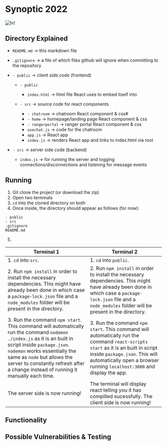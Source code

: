 # Synoptic 2022 
![hi!](https://c.tenor.com/XO-D_kXtswQAAAAC/eren-rumbling-eren-yeager.gif)
## Directory Explained

 - `README.md` -> this markdown file 
 - `.gitignore` -> a file of which files github will ignore when committing to the repository 
 
 - `- public` -> client side code (frontend)
	 - `- public` 
	 
		 - `index.html` -> html file React uses to embed itself into
	 - `- src` -> source code for react components 
		 - `- chatroom` -> chatroom React component & css#
		 - `- home` -> homepage/landing page React component & css
		 - `- rangerportal` -> ranger portal React component & css
		- `usechat.js` -> code for the chatroom
		- `app.js` -> React app
		- `index.js` -> renders React app and links to index.html via root

 - `- src` -> server side code (backend)
	 - `index.js` -> for running the server and logging connections/disconnections and listening for message events


## Running

 1. Git clone the project (or download the zip)
 2. Open two terminals
 3. `cd` into the cloned directory on both
 4. Once inside, the directory should appear as follows (for now):
 ``` 
 - public
 - src
 .gitignore
 README.md
 ```
5. 
| Terminal 1 | Terminal 2 |
|--|--|
| 1. `cd` into `src`.| 1. `cd` into `public`. |
| 2. Run `npm install` in order to install the necessary dependencies. This might have already been done in which case a `package-lock.json` file and a `node_modules`	 folder will be present in the directory.  | 2. Run `npm install` in order to install the necessary dependencies. This might have already been done in which case a `package-lock.json` file and a `node_modules`	 folder will be present in the directory. |
| 3. Run the command `npm start`. This command will automatically run the command `nodemon ./index.js` as it is an built in script inside `package.json`. `nodemon` works essentially the same as `node` but allows the server to constantly refresh after a change instead of running it manually each time.| 3. Run the command `npm start`. This command will automatically run the command `react-scripts start` as it is an built in script inside `package.json`. This will automatically open a browser running `localhost:3000` and display the app. |
| The server side is now running! | The terminal will display react telling you it has compilled sucessfully. The client side is now running! |

## Functionality 
## Possible Vulnerabilities & Testing 
